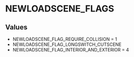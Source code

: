 # NEWLOADSCENE_FLAGS

## Values
* NEWLOADSCENE_FLAG_REQUIRE_COLLISION = 1
* NEWLOADSCENE_FLAG_LONGSWITCH_CUTSCENE
* NEWLOADSCENE_FLAG_INTERIOR_AND_EXTERIOR = 4